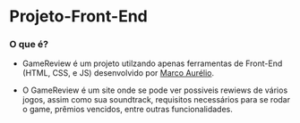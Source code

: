 # Projeto-Front-End

### O que é?

- GameReview é um projeto utilzando apenas ferramentas de Front-End (HTML, CSS, e JS) desenvolvido por [Marco Aurélio](https://github.com/Marco-Aurelio-Martins). 

- O GameReview é um site onde se pode ver possiveis rewiews de vários jogos, assim como sua soundtrack, requisitos necessários para se rodar o game, prêmios vencidos, entre outras funcionalidades.

